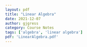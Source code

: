 ```yaml
---
layout: pdf
title: "Linear Algebra"
date: 2021-12-07
author: gjgress
category: Course Notes
tags: ['algebra', 'linear algebra']
pdf: 'LinearAlgebra.pdf'
---
```



